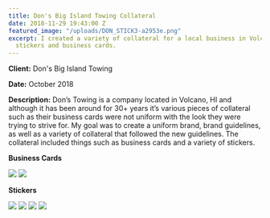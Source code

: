 ```yaml
---
title: Don's Big Island Towing Collateral
date: 2018-11-29 19:43:00 Z
featured_image: "/uploads/DON_STICK3-a2953e.png"
excerpt: I created a variety of collateral for a local business in Volcano, HI including
  stickers and business cards.
---
```


**Client:** Don's Big Island Towing

**Date:** October 2018

**Description:** Don’s Towing is a company located in Volcano, HI and although it has been around for 30+ years it’s various pieces of collateral such as their business cards were not uniform with the look they were trying to strive for. My goal was to create a uniform brand, brand guidelines, as well as a variety of collateral that followed the new guidelines. The collateral included things such as business cards and a variety of stickers. 

**Business Cards**
<div class="gallery" data-columns="1">
	<img src="/uploads/DON_BC1.png">
	<img src="/uploads/DON_BC2.png">
</div>

**Stickers**
<div class="gallery" data-columns="1">
	<img src="/uploads/DON_STICK1.png">
	<img src="/uploads/DON_STICK2.png">
	<img src="/uploads/DON_STICK4.png">
	<img src="/uploads/DON_STICK3.png">
</div>